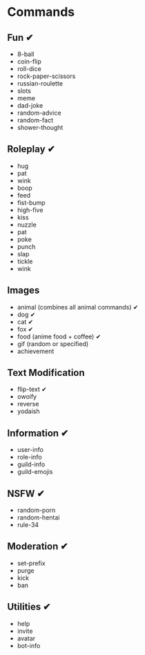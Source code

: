 # Commands

## Fun ✔

-   8-ball
-   coin-flip
-   roll-dice
-   rock-paper-scissors
-   russian-roulette
-   slots
-   meme
-   dad-joke
-   random-advice
-   random-fact
-   shower-thought

## Roleplay ✔

-   hug
-   pat
-   wink
-   boop
-   feed
-   fist-bump
-   high-five
-   kiss
-   nuzzle
-   pat
-   poke
-   punch
-   slap
-   tickle
-   wink

## Images

-   animal (combines all animal commands) ✔
-   dog ✔
-   cat ✔
-   fox ✔
-   food (anime food + coffee) ✔
-   gif (random or specified)
-   achievement

## Text Modification

-   flip-text ✔
-   owoify
-   reverse
-   yodaish

## Information ✔

-   user-info
-   role-info
-   guild-info
-   guild-emojis

## NSFW ✔

-   random-porn
-   random-hentai
-   rule-34

## Moderation ✔

-   set-prefix
-   purge
-   kick
-   ban

## Utilities ✔

-   help
-   invite
-   avatar
-   bot-info
